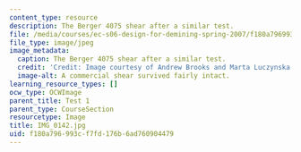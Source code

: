 ```yaml
---
content_type: resource
description: The Berger 4075 shear after a similar test.
file: /media/courses/ec-s06-design-for-demining-spring-2007/f180a796993cf7fd176b6ad760904479_IMG_0142.jpg
file_type: image/jpeg
image_metadata:
  caption: The Berger 4075 shear after a similar test.
  credit: 'Credit: Image courtesy of Andrew Brooks and Marta Luczynska.'
  image-alt: A commercial shear survived fairly intact.
learning_resource_types: []
ocw_type: OCWImage
parent_title: Test 1
parent_type: CourseSection
resourcetype: Image
title: IMG_0142.jpg
uid: f180a796-993c-f7fd-176b-6ad760904479
---
```

